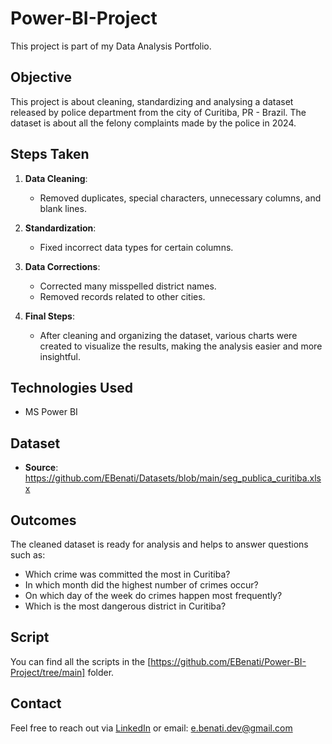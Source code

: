 # Power-BI-Project
This project is part of my Data Analysis Portfolio.

## Objective
This project is about cleaning, standardizing and analysing a dataset released by police department from the city of Curitiba, PR - Brazil.
The dataset is about all the felony complaints made by the police in 2024.

## Steps Taken
1. **Data Cleaning**:
   - Removed duplicates, special characters, unnecessary columns, and blank lines.

2. **Standardization**:
   - Fixed incorrect data types for certain columns.

4. **Data Corrections**:
   - Corrected many misspelled district names.
   - Removed records related to other cities.
      
5. **Final Steps**:
   - After cleaning and organizing the dataset, various charts were created to visualize the results, making the analysis easier and more insightful.

## Technologies Used
- MS Power BI

## Dataset
- **Source**: https://github.com/EBenati/Datasets/blob/main/seg_publica_curitiba.xlsx

## Outcomes
The cleaned dataset is ready for analysis and helps to answer questions such as:
- Which crime was committed the most in Curitiba?
- In which month did the highest number of crimes occur?
- On which day of the week do crimes happen most frequently?
- Which is the most dangerous district in Curitiba?

## Script
You can find all the scripts in the [https://github.com/EBenati/Power-BI-Project/tree/main] folder.


## Contact
Feel free to reach out via [LinkedIn](https://www.linkedin.com/in/everton-benati-536b491a8/) or email: e.benati.dev@gmail.com
